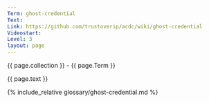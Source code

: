 ```yaml
---
Term: ghost-credential
Text: 
Link: https://github.com/trustoverip/acdc/wiki/ghost-credential
Videostart: 
Level: 3
layout: page
---
```


{{ page.collection }} - {{ page.Term }}

   {{ page.text }}

{% include_relative glossary/ghost-credential.md %}

